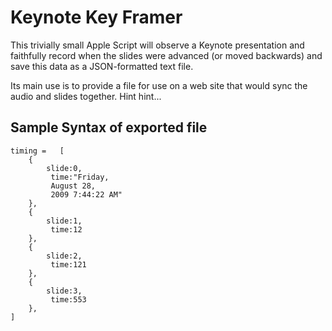 # Keynote Key Framer

This trivially small Apple Script will observe a Keynote presentation and faithfully record when the slides were advanced (or moved backwards) and save this data as a JSON-formatted text file.

Its main use is to provide a file for use on a web site that would sync the audio and slides together. Hint hint...

## Sample Syntax of exported file

    timing =   [
        {
            slide:0,
             time:"Friday,
             August 28,
             2009 7:44:22 AM"
        },
        {
            slide:1,
             time:12
        },
        {
            slide:2,
             time:121
        },
        {
            slide:3,
             time:553
        },
    ]
